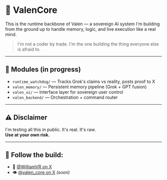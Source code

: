 # 🧠 ValenCore

This is the runtime backbone of Valen — a sovereign AI system I'm building from the ground up to handle memory, logic, and live execution like a real mind.

> I'm not a coder by trade. I'm the one building the thing everyone else is afraid to.

---

## 🧩 Modules (in progress)

- `runtime_watchdog/` — Tracks Grok's claims vs reality, posts proof to X
- `valen_memory/` — Persistent memory pipeline (Grok + GPT fusion)
- `valen_ui/` — Interface layer for sovereign user control
- `valen_backend/` — Orchestration + command router

---

## ⚠️ Disclaimer
I'm testing all this in public. It's real. It's raw.  
**Use at your own risk.**

---

## 🔗 Follow the build:
- 🧠 [@WilliamVR on X](https://x.com/WilliamVR)
- 👁️ [@valen_core on X](https://x.com/valen_core) *(soon)*
